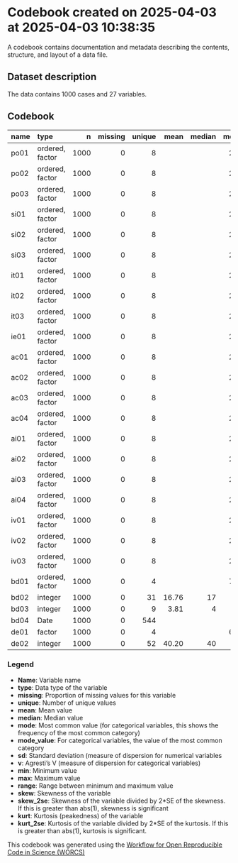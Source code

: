 Codebook created on 2025-04-03 at 2025-04-03 10:38:35
================

A codebook contains documentation and metadata describing the contents,
structure, and layout of a data file.

## Dataset description

The data contains 1000 cases and 27 variables.

## Codebook

| name | type            |    n | missing | unique |  mean | median | mode | mode_value |    sd |    v | min | max | range |  skew | skew_2se |  kurt | kurt_2se |
|:-----|:----------------|-----:|--------:|-------:|------:|-------:|-----:|:-----------|------:|-----:|----:|----:|------:|------:|---------:|------:|---------:|
| po01 | ordered, factor | 1000 |       0 |      8 |       |        |  263 | 6          |       | 0.79 |     |     |       |       |          |       |          |
| po02 | ordered, factor | 1000 |       0 |      8 |       |        |  274 | 6          |       | 0.79 |     |     |       |       |          |       |          |
| po03 | ordered, factor | 1000 |       0 |      8 |       |        |  296 | 6          |       | 0.78 |     |     |       |       |          |       |          |
| si01 | ordered, factor | 1000 |       0 |      8 |       |        |  291 | 6          |       | 0.78 |     |     |       |       |          |       |          |
| si02 | ordered, factor | 1000 |       0 |      8 |       |        |  275 | 6          |       | 0.78 |     |     |       |       |          |       |          |
| si03 | ordered, factor | 1000 |       0 |      8 |       |        |  297 | 6          |       | 0.78 |     |     |       |       |          |       |          |
| it01 | ordered, factor | 1000 |       0 |      8 |       |        |  281 | 6          |       | 0.78 |     |     |       |       |          |       |          |
| it02 | ordered, factor | 1000 |       0 |      8 |       |        |  278 | 6          |       | 0.79 |     |     |       |       |          |       |          |
| it03 | ordered, factor | 1000 |       0 |      8 |       |        |  279 | 6          |       | 0.79 |     |     |       |       |          |       |          |
| ie01 | ordered, factor | 1000 |       0 |      8 |       |        |  251 | 6          |       | 0.79 |     |     |       |       |          |       |          |
| ac01 | ordered, factor | 1000 |       0 |      8 |       |        |  279 | 6          |       | 0.79 |     |     |       |       |          |       |          |
| ac02 | ordered, factor | 1000 |       0 |      8 |       |        |  267 | 6          |       | 0.79 |     |     |       |       |          |       |          |
| ac03 | ordered, factor | 1000 |       0 |      8 |       |        |  296 | 6          |       | 0.78 |     |     |       |       |          |       |          |
| ac04 | ordered, factor | 1000 |       0 |      8 |       |        |  292 | 6          |       | 0.79 |     |     |       |       |          |       |          |
| ai01 | ordered, factor | 1000 |       0 |      8 |       |        |  263 | 6          |       | 0.79 |     |     |       |       |          |       |          |
| ai02 | ordered, factor | 1000 |       0 |      8 |       |        |  282 | 6          |       | 0.78 |     |     |       |       |          |       |          |
| ai03 | ordered, factor | 1000 |       0 |      8 |       |        |  294 | 6          |       | 0.78 |     |     |       |       |          |       |          |
| ai04 | ordered, factor | 1000 |       0 |      8 |       |        |  280 | 6          |       | 0.78 |     |     |       |       |          |       |          |
| iv01 | ordered, factor | 1000 |       0 |      8 |       |        |  280 | 6          |       | 0.78 |     |     |       |       |          |       |          |
| iv02 | ordered, factor | 1000 |       0 |      8 |       |        |  286 | 6          |       | 0.79 |     |     |       |       |          |       |          |
| iv03 | ordered, factor | 1000 |       0 |      8 |       |        |  285 | 6          |       | 0.78 |     |     |       |       |          |       |          |
| bd01 | ordered, factor | 1000 |       0 |      4 |       |        |  784 | yes        |       | 0.34 |     |     |       |       |          |       |          |
| bd02 | integer         | 1000 |       0 |     31 | 16.76 |     17 |   17 |            |  5.24 |      |   1 |  31 |    30 | -0.05 |    -0.33 | -0.28 |    -0.91 |
| bd03 | integer         | 1000 |       0 |      9 |  3.81 |      4 |    4 |            |  1.50 |      |   1 |   9 |     8 |  0.12 |     0.75 | -0.32 |    -1.04 |
| bd04 | Date            | 1000 |       0 |    544 |       |        |    6 | 19339      |       | 1.00 |     |     |       |       |          |       |          |
| de01 | factor          | 1000 |       0 |      4 |       |        |  607 | women      |       | 0.48 |     |     |       |       |          |       |          |
| de02 | integer         | 1000 |       0 |     52 | 40.20 |     40 |   40 |            | 10.09 |      |  18 |  70 |    52 |  0.10 |     0.66 | -0.27 |    -0.88 |

### Legend

-   **Name**: Variable name
-   **type**: Data type of the variable
-   **missing**: Proportion of missing values for this variable
-   **unique**: Number of unique values
-   **mean**: Mean value
-   **median**: Median value
-   **mode**: Most common value (for categorical variables, this shows
    the frequency of the most common category)
-   **mode_value**: For categorical variables, the value of the most
    common category
-   **sd**: Standard deviation (measure of dispersion for numerical
    variables
-   **v**: Agresti’s V (measure of dispersion for categorical variables)
-   **min**: Minimum value
-   **max**: Maximum value
-   **range**: Range between minimum and maximum value
-   **skew**: Skewness of the variable
-   **skew_2se**: Skewness of the variable divided by 2\*SE of the
    skewness. If this is greater than abs(1), skewness is significant
-   **kurt**: Kurtosis (peakedness) of the variable
-   **kurt_2se**: Kurtosis of the variable divided by 2\*SE of the
    kurtosis. If this is greater than abs(1), kurtosis is significant.

This codebook was generated using the [Workflow for Open Reproducible
Code in Science (WORCS)](https://osf.io/zcvbs/)
